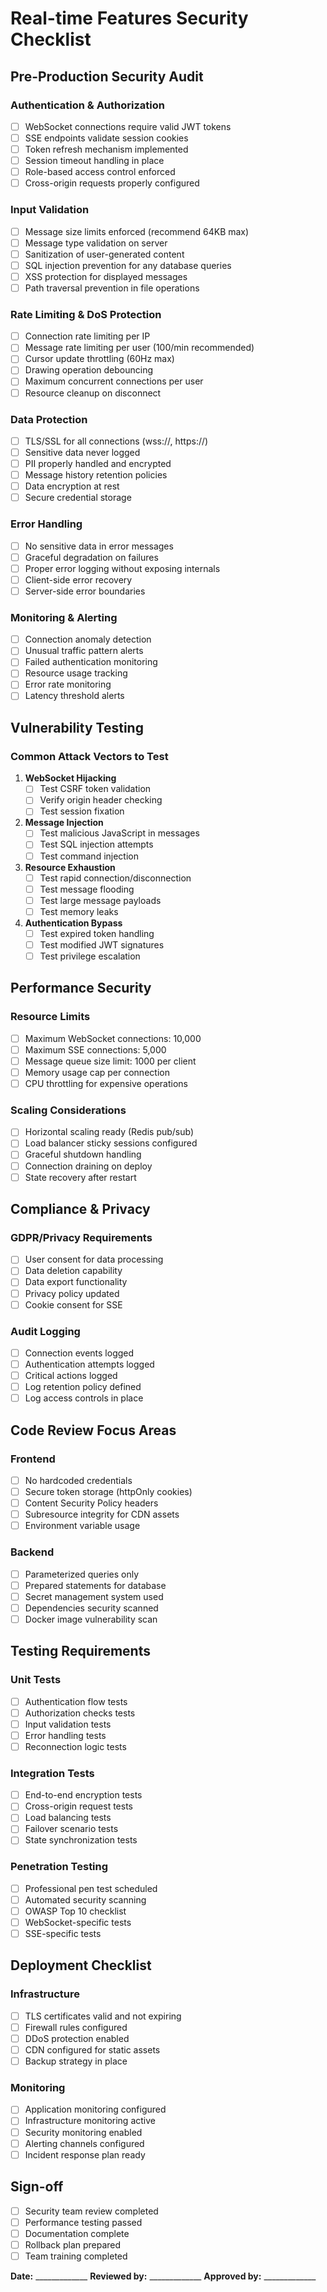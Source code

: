 # Real-time Features Security Checklist

## Pre-Production Security Audit

### Authentication & Authorization
- [ ] WebSocket connections require valid JWT tokens
- [ ] SSE endpoints validate session cookies
- [ ] Token refresh mechanism implemented
- [ ] Session timeout handling in place
- [ ] Role-based access control enforced
- [ ] Cross-origin requests properly configured

### Input Validation
- [ ] Message size limits enforced (recommend 64KB max)
- [ ] Message type validation on server
- [ ] Sanitization of user-generated content
- [ ] SQL injection prevention for any database queries
- [ ] XSS protection for displayed messages
- [ ] Path traversal prevention in file operations

### Rate Limiting & DoS Protection
- [ ] Connection rate limiting per IP
- [ ] Message rate limiting per user (100/min recommended)
- [ ] Cursor update throttling (60Hz max)
- [ ] Drawing operation debouncing
- [ ] Maximum concurrent connections per user
- [ ] Resource cleanup on disconnect

### Data Protection
- [ ] TLS/SSL for all connections (wss://, https://)
- [ ] Sensitive data never logged
- [ ] PII properly handled and encrypted
- [ ] Message history retention policies
- [ ] Data encryption at rest
- [ ] Secure credential storage

### Error Handling
- [ ] No sensitive data in error messages
- [ ] Graceful degradation on failures
- [ ] Proper error logging without exposing internals
- [ ] Client-side error recovery
- [ ] Server-side error boundaries

### Monitoring & Alerting
- [ ] Connection anomaly detection
- [ ] Unusual traffic pattern alerts
- [ ] Failed authentication monitoring
- [ ] Resource usage tracking
- [ ] Error rate monitoring
- [ ] Latency threshold alerts

## Vulnerability Testing

### Common Attack Vectors to Test
1. **WebSocket Hijacking**
   - [ ] Test CSRF token validation
   - [ ] Verify origin header checking
   - [ ] Test session fixation

2. **Message Injection**
   - [ ] Test malicious JavaScript in messages
   - [ ] Test SQL injection attempts
   - [ ] Test command injection

3. **Resource Exhaustion**
   - [ ] Test rapid connection/disconnection
   - [ ] Test message flooding
   - [ ] Test large message payloads
   - [ ] Test memory leaks

4. **Authentication Bypass**
   - [ ] Test expired token handling
   - [ ] Test modified JWT signatures
   - [ ] Test privilege escalation

## Performance Security

### Resource Limits
- [ ] Maximum WebSocket connections: 10,000
- [ ] Maximum SSE connections: 5,000
- [ ] Message queue size limit: 1000 per client
- [ ] Memory usage cap per connection
- [ ] CPU throttling for expensive operations

### Scaling Considerations
- [ ] Horizontal scaling ready (Redis pub/sub)
- [ ] Load balancer sticky sessions configured
- [ ] Graceful shutdown handling
- [ ] Connection draining on deploy
- [ ] State recovery after restart

## Compliance & Privacy

### GDPR/Privacy Requirements
- [ ] User consent for data processing
- [ ] Data deletion capability
- [ ] Data export functionality
- [ ] Privacy policy updated
- [ ] Cookie consent for SSE

### Audit Logging
- [ ] Connection events logged
- [ ] Authentication attempts logged
- [ ] Critical actions logged
- [ ] Log retention policy defined
- [ ] Log access controls in place

## Code Review Focus Areas

### Frontend
- [ ] No hardcoded credentials
- [ ] Secure token storage (httpOnly cookies)
- [ ] Content Security Policy headers
- [ ] Subresource integrity for CDN assets
- [ ] Environment variable usage

### Backend
- [ ] Parameterized queries only
- [ ] Prepared statements for database
- [ ] Secret management system used
- [ ] Dependencies security scanned
- [ ] Docker image vulnerability scan

## Testing Requirements

### Unit Tests
- [ ] Authentication flow tests
- [ ] Authorization checks tests
- [ ] Input validation tests
- [ ] Error handling tests
- [ ] Reconnection logic tests

### Integration Tests
- [ ] End-to-end encryption tests
- [ ] Cross-origin request tests
- [ ] Load balancing tests
- [ ] Failover scenario tests
- [ ] State synchronization tests

### Penetration Testing
- [ ] Professional pen test scheduled
- [ ] Automated security scanning
- [ ] OWASP Top 10 checklist
- [ ] WebSocket-specific tests
- [ ] SSE-specific tests

## Deployment Checklist

### Infrastructure
- [ ] TLS certificates valid and not expiring
- [ ] Firewall rules configured
- [ ] DDoS protection enabled
- [ ] CDN configured for static assets
- [ ] Backup strategy in place

### Monitoring
- [ ] Application monitoring configured
- [ ] Infrastructure monitoring active
- [ ] Security monitoring enabled
- [ ] Alerting channels configured
- [ ] Incident response plan ready

## Sign-off

- [ ] Security team review completed
- [ ] Performance testing passed
- [ ] Documentation complete
- [ ] Rollback plan prepared
- [ ] Team training completed

**Date:** _____________
**Reviewed by:** _____________
**Approved by:** _____________